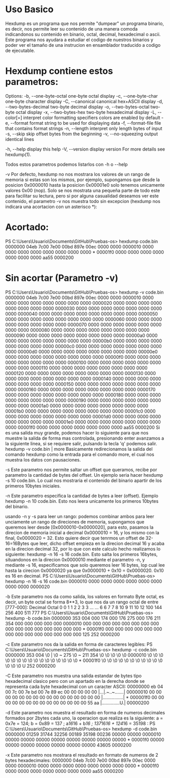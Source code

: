# Uso Basico

Hexdump es un programa que nos permite "dumpear" un programa binario, es decir, nos permite leer su contenido de una manera comoda indicandonos su contenido en binario, octal, decimal, hexadecimal o ascii. Este programa nos ayudara a estudiar el codigo de nuestros binarios y poder ver el tamaño de una instrucion en ensamblador traducido a codigo de ejecutable.

# Hexdump contiene estos parametros:
Options:
 -b, --one-byte-octal      one-byte octal display
 -c, --one-byte-char       one-byte character display
 -C, --canonical           canonical hex+ASCII display
 -d, --two-bytes-decimal   two-byte decimal display
 -o, --two-bytes-octal     two-byte octal display
 -x, --two-bytes-hex       two-byte hexadecimal display
 -L, --color[=<mode>]      interpret color formatting specifiers
                             colors are enabled by default
 -e, --format <format>     format string to be used for displaying data
 -f, --format-file <file>  file that contains format strings
 -n, --length <length>     interpret only length bytes of input
 -s, --skip <offset>       skip offset bytes from the beginning
 -v, --no-squeezing        output identical lines

 -h, --help                display this help
 -V, --version             display version
For more details see hexdump(1).


Todos estos parametros podemos listarlos con -h o --help


-v Por defecto, hexdump no nos mostrara los valores de un rango de memoria si estas son los mismos, por ejemplo, supongamos que desde la posicion 0x0000010 hasta la posicion 0x00001e0 solo tenemos unicamente valores 0x00 (nop). Solo se nos mostrata una pequeña parte de todo este para facilitar su lectura, pero si por alguna casualidad deseamos ver este contenido, el parametro -v nos muestra todo sin excepcion (hexdump nos indicara una acortacion con un asterisco *):
# Acortado:
PS C:\Users\Usuario\Documents\GitHub\Pruebas-os> hexdump code.bin
0000000 04eb 7c00 7e00 00bd 897e 00ec 0000 0000
0000010 0000 0000 0000 0000 0000 0000 0000 0000
*
00001f0 0000 0000 0000 0000 0000 0000 0000 aa55
0000200
# Sin acortar (Parametro -v)
PS C:\Users\Usuario\Documents\GitHub\Pruebas-os> hexdump -v code.bin
0000000 04eb 7c00 7e00 00bd 897e 00ec 0000 0000
0000010 0000 0000 0000 0000 0000 0000 0000 0000
0000020 0000 0000 0000 0000 0000 0000 0000 0000
0000030 0000 0000 0000 0000 0000 0000 0000 0000
0000040 0000 0000 0000 0000 0000 0000 0000 0000
0000050 0000 0000 0000 0000 0000 0000 0000 0000
0000060 0000 0000 0000 0000 0000 0000 0000 0000
0000070 0000 0000 0000 0000 0000 0000 0000 0000
0000080 0000 0000 0000 0000 0000 0000 0000 0000
0000090 0000 0000 0000 0000 0000 0000 0000 0000
00000a0 0000 0000 0000 0000 0000 0000 0000 0000
00000b0 0000 0000 0000 0000 0000 0000 0000 0000
00000c0 0000 0000 0000 0000 0000 0000 0000 0000
00000d0 0000 0000 0000 0000 0000 0000 0000 0000
00000e0 0000 0000 0000 0000 0000 0000 0000 0000
00000f0 0000 0000 0000 0000 0000 0000 0000 0000
0000100 0000 0000 0000 0000 0000 0000 0000 0000
0000110 0000 0000 0000 0000 0000 0000 0000 0000
0000120 0000 0000 0000 0000 0000 0000 0000 0000
0000130 0000 0000 0000 0000 0000 0000 0000 0000
0000140 0000 0000 0000 0000 0000 0000 0000 0000
0000150 0000 0000 0000 0000 0000 0000 0000 0000
0000160 0000 0000 0000 0000 0000 0000 0000 0000
0000170 0000 0000 0000 0000 0000 0000 0000 0000
0000180 0000 0000 0000 0000 0000 0000 0000 0000
0000190 0000 0000 0000 0000 0000 0000 0000 0000
00001a0 0000 0000 0000 0000 0000 0000 0000 0000
00001b0 0000 0000 0000 0000 0000 0000 0000 0000
00001c0 0000 0000 0000 0000 0000 0000 0000 0000
00001d0 0000 0000 0000 0000 0000 0000 0000 0000
00001e0 0000 0000 0000 0000 0000 0000 0000 0000
00001f0 0000 0000 0000 0000 0000 0000 0000 aa55
0000200
Si es una salida muy grande, podemos hacer lo siguiente para que nos muestre la salida de forma mas controlada, presionando enter avanzamos a la siguiente linea, si se requiere salir, pulsando la tecla 'q' podemos salir.
hexdump -v code.bin | more
Basicamente redirecionamos la salida del comando hexdump como la entrada para el comando more, el cual nos muestra los datos con pausaciones.


-s Este parametro nos permite saltar un offset  que queramos, recibe por parametro la cantidad de bytes del offset. Un ejemplo seria hacer hexdump -s 10 code.bin. Lo cual nos mostraria el contenido del binario apartir de los primeros 10bytes iniciales.


-n Este parametro especifica la cantidad de bytes a leer (offset). Ejemplo hexdump -n 10 code.bin. Esto nos leera unicamente los primeros 10bytes del binario.

usando -n y -s para leer un rango: podemos combinar ambos para leer unciamente un rango de direciones de memoria, supongamos que queremos leer desde [0x0000010-0x0000020], para esto, pasamos la direcion de memoria inicial a decimal 0x0000010 = 16, y los mismo con la final, 0x0000020 = 32. Esto quiere decir que tenrmos un offset de 32-16=16Bytes que leer, dicho offset empieza en la direcion decimal 16 y acaba en la direcion decimal 32, por lo que con este calculo hecho realizamos lo siguiente: hexdump -n 16 -s 16 code.bin. Esto salta los primeros 16bytes, situandonos en la direcion 0x0000010 mediante el parametro -n, y mediante -s 16, especificamos que solo queremos leer 16 bytes, lop cual lee hasta la cirecion 0x0000020 ya que 0x0000010 + 0x10 = 0x0000020. 0x10 es 16 en decimal.
PS C:\Users\Usuario\Documents\GitHub\Pruebas-os> hexdump -n 16 -s 16 code.bin
0000010 0000 0000 0000 0000 0000 0000 0000 0000
0000020


-b Este parametro nos da como salida, los valores en formato Byte octal, es decir, un byte octal se forma 8**3, lo que nos da un rango octal de entre [777-000]:
 Decimal      Octal
 0              0
 1              1
 2              2
 3              3
 ...           ...
 6              6
 7              7
 8              10
 9              11
 10             12
 100            144
 256            400
 511            777
PS C:\Users\Usuario\Documents\GitHub\Pruebas-os> hexdump -b code.bin
0000000 353 004 000 174 000 176 275 000 176 211 354 000 000 000 000 000
0000010 000 000 000 000 000 000 000 000 000 000 000 000 000 000 000 000
*
00001f0 000 000 000 000 000 000 000 000 000 000 000 000 000 000 125 252
0000200


-c Este parametro nos da la salida en forma de caracteres legibles:
PS C:\Users\Usuario\Documents\GitHub\Pruebas-os> hexdump -c code.bin
0000000 353 004  \0   |  \0   ~ 275  \0   ~ 211 354  \0  \0  \0  \0  \0
0000010  \0  \0  \0  \0  \0  \0  \0  \0  \0  \0  \0  \0  \0  \0  \0  \0
*
00001f0  \0  \0  \0  \0  \0  \0  \0  \0  \0  \0  \0  \0  \0  \0   U 252
0000200


-C Este parametro nos muestra una salida estandar de bytes tipo hexadecimal clasico pero con un apartado en la derecha donde se representa cada byte hexadecimal con un caracter ASCII:
00000000  eb 04 00 7c 00 7e bd 00  7e 89 ec 00 00 00 00 00  |...|.~..~.......|
00000010  00 00 00 00 00 00 00 00  00 00 00 00 00 00 00 00  |................|
*
000001f0  00 00 00 00 00 00 00 00  00 00 00 00 00 00 55 aa  |..............U.|
00000200


-d Este parametro nos muestra el resultado en forma de numeros decimales formados por 2bytes cada uno, la operacion que realiza es la siguiente:
a = 0x7e = 124; b = 0x89 = 137 ;
a*16*16 + b*16 ; 
137*16*16 + 124*16 = 35198  :
PS C:\Users\Usuario\Documents\GitHub\Pruebas-os> hexdump -d code.bin
0000000   01259   31744   32256   00189   35198   00236   00000   00000
0000010   00000   00000   00000   00000   00000   00000   00000   00000
*
00001f0   00000   00000   00000   00000   00000   00000   00000   43605
0000200


 -x Este parametro nos mostrara el resultado en formato de numeros de 2 bytes hexadecimales:
 0000000    04eb    7c00    7e00    00bd    897e    00ec    0000    0000
0000010    0000    0000    0000    0000    0000    0000    0000    0000
*
00001f0    0000    0000    0000    0000    0000    0000    0000    aa55
0000200


